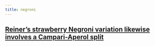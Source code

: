 ```yaml
---
title: negroni
---
```


## [Reiner’s strawberry Negroni variation likewise involves a Campari-Aperol split](https://punchdrink.com/articles/hack-your-drink-blend-your-way-to-better-red-bitters-cocktail-recipe/)
##